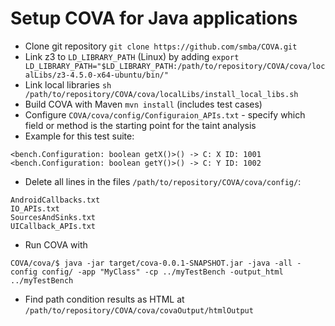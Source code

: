 # Setup COVA for Java applications
* Clone git repository `git clone https://github.com/smba/COVA.git`
* Link z3 to `LD_LIBRARY_PATH` (Linux) by adding `export LD_LIBRARY_PATH="$LD_LIBRARY_PATH:/path/to/repository/COVA/cova/localLibs/z3-4.5.0-x64-ubuntu/bin/"`
* Link local libraries `sh /path/to/repository/COVA/cova/localLibs/install_local_libs.sh`
* Build COVA with Maven `mvn install` (includes test cases) 
* Configure `COVA/cova/config/Configuraion_APIs.txt` - specify which field or method is the starting point for the taint analysis
* Example for this test suite:

```
<bench.Configuration: boolean getX()>() -> C: X ID: 1001
<bench.Configuration: boolean getY()>() -> C: Y ID: 1002
```

* Delete all lines in the files `/path/to/repository/COVA/cova/config/`:
```
AndroidCallbacks.txt
IO_APIs.txt
SourcesAndSinks.txt
UICallback_APIs.txt
```
* Run COVA  with
```
COVA/cova/$ java -jar target/cova-0.0.1-SNAPSHOT.jar -java -all -config config/ -app "MyClass" -cp ../myTestBench -output_html ../myTestBench
```

* Find path condition results as HTML at  `/path/to/repository/COVA/cova/covaOutput/htmlOutput`
